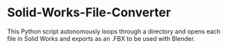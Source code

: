 # Solid-Works-File-Converter
This Python script autonomously loops through a directory and opens each file in Solid Works and exports as an .FBX to be used with Blender.
